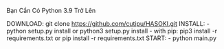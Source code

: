 

Bạn Cần Có Python 3.9 Trở Lên </n>


DOWNLOAD:  git clone https://github.com/cutipu/HASOKI.git
INSTALL: - python setup.py install or python3 setup.py install
         - with pip:
           pip3 install -r requirements.txt  or  pip install -r requirements.txt
START: - python main.py
